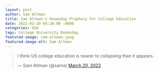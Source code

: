```yaml
---
layout: post
author: Sam Altman 
title: Sam Altman's Doomsday Prophecy For College Education 
date: 2022-03-20 04:20:00 -0600
categories: USA 
tags: College University Doomsday 
featured-image: sam-altman.jpeg
featured-image-alt: Sam Altman 
---
```


<blockquote class="twitter-tweet"><p lang="en" dir="ltr">I think US college education is nearer to collapsing than it appears.</p>&mdash; Sam Altman (@sama) <a href="https://twitter.com/sama/status/1505597901011005442?ref_src=twsrc%5Etfw">March 20, 2022</a></blockquote> <script async src="https://platform.twitter.com/widgets.js" charset="utf-8"></script>

<a href="http://github.com/tblobaum" data-iframely-url></a>
